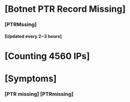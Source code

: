 # [Botnet PTR Record Missing]
### [PTRMssing]
#### [Updated every 2~3 hours]

# [Counting 4560 IPs]

# [Symptoms] 
###   [PTR missing] [PTRmissing]
